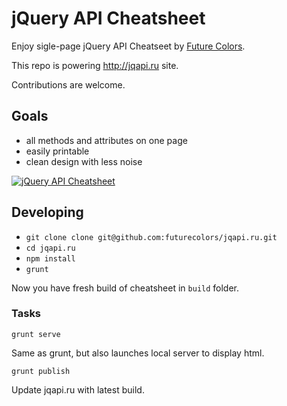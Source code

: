# jQuery API Cheatsheet

Enjoy sigle-page jQuery API Cheatseet by [Future Colors].

This repo is powering http://jqapi.ru site.

Contributions are welcome.

## Goals

* all methods and attributes on one page
* easily printable
* clean design with less noise

[![jQuery API Cheatsheet](https://raw.github.com/futurecolors/jqapi.ru/master/jquery_cheatsheet.png "screenshot")](http://jqapi.ru)

## Developing

* `git clone clone git@github.com:futurecolors/jqapi.ru.git`
* `cd jqapi.ru`
* `npm install`
* `grunt`

Now you have fresh build of cheatsheet in `build` folder.

### Tasks

    grunt serve
Same as grunt, but also launches local server to display html.

    grunt publish
Update jqapi.ru with latest build.

[Future Colors]: http://futurecolors.ru
